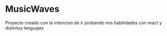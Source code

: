 # MusicWaves
Proyecto creado con la intencion de ir probando mis habilidades con react y distintos lenguajes
